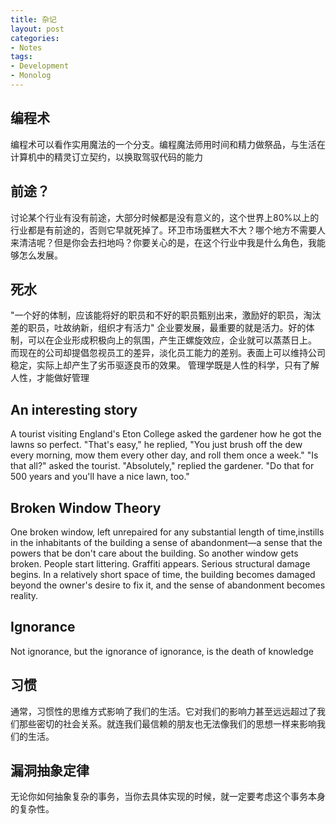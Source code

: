 ```yaml
---
title: 杂记
layout: post
categories:
- Notes
tags:
- Development
- Monolog
---
```


## 编程术
编程术可以看作实用魔法的一个分支。编程魔法师用时间和精力做祭品，与生活在计算机中的精灵订立契约，以换取驾驭代码的能力

## 前途？
讨论某个行业有没有前途，大部分时候都是没有意义的，这个世界上80%以上的行业都是有前途的，否则它早就死掉了。环卫市场蛋糕大不大？哪个地方不需要人来清洁呢？但是你会去扫地吗？你要关心的是，在这个行业中我是什么角色，我能够怎么发展。

## 死水
"一个好的体制，应该能将好的职员和不好的职员甄别出来，激励好的职员，淘汰差的职员，吐故纳新，组织才有活力" 企业要发展，最重要的就是活力。好的体制，可以在企业形成积极向上的氛围，产生正螺旋效应，企业就可以蒸蒸日上。 而现在的公司却提倡忽视员工的差异，淡化员工能力的差别。表面上可以维持公司稳定，实际上却产生了劣币驱逐良币的效果。 管理学既是人性的科学，只有了解人性，才能做好管理

## An interesting story
A tourist visiting England's Eton College asked the gardener how he got the lawns so perfect. "That's easy," he replied, "You just brush off the dew every morning, mow them every other day, and roll them once a week." "Is that all?" asked the tourist. "Absolutely," replied the gardener. "Do that for 500 years and you'll have a nice lawn, too."

## Broken Window Theory
One broken window, left unrepaired for any substantial length of time,instills in the inhabitants of the building a sense of abandonment—a sense that the powers that be don't care about the building. So another window gets broken. People start littering. Graffiti appears. Serious structural damage begins. In a relatively short space of time, the building becomes damaged beyond the owner's desire to fix it, and the sense of abandonment becomes reality.

## Ignorance
Not ignorance, but the ignorance of ignorance, is the death of knowledge

## 习惯
通常，习惯性的思维方式影响了我们的生活。它对我们的影响力甚至远远超过了我们那些密切的社会关系。就连我们最信赖的朋友也无法像我们的思想一样来影响我们的生活。 　　

## 漏洞抽象定律
无论你如何抽象复杂的事务，当你去具体实现的时候，就一定要考虑这个事务本身的复杂性。
